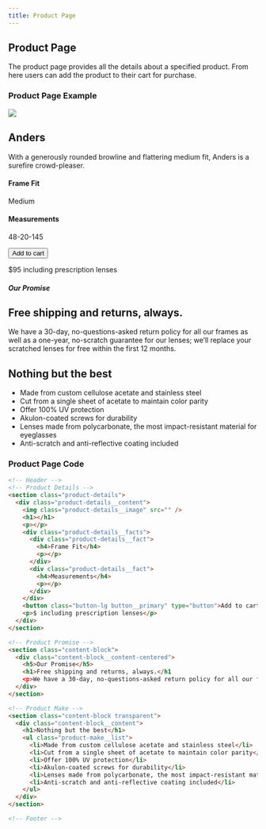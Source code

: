 ```yaml
---
title: Product Page
---
```

## Product Page
The product page provides all the details about a specified product.  From here
users can add the product to their cart for purchase.

### Product Page Example
<div class="library__example">
  <!-- Header -->
  <!-- Product Details -->
  <section class="product-details">
    <div class="product-details__content">
      <img class="product-details__image" src="https://i.warbycdn.com/s/l/2cf79264ebbf7c7b750600d64bc123484280fc68/2000x1000.jpg" />
      <h1>Anders</h1>
      <p>With a generously rounded browline and flattering medium fit, Anders is a surefire crowd-pleaser.</p>
      <div class="product-details__facts">
        <div class="product-details__fact">
          <h4>Frame Fit</h4>
          <p>Medium</p>
        </div>
        <div class="product-details__fact">
          <h4>Measurements</h4>
          <p>48-20-145</p>
        </div>
      </div>
      <button class="button-lg button__primary" type="button">Add to cart</button>
      <p>$95 including prescription lenses</p>
    </div>
  </section>

  <!-- Product Promise -->
  <section class="content-block">
    <div class="content-block__content-centered">
      <h5>Our Promise</h5>
      <h1>Free shipping and returns, always.</h1
      <p>We have a 30-day, no-questions-asked return policy for all our frames as well as a one-year, no-scratch guarantee for our lenses; we’ll replace your scratched lenses for free within the first 12 months.</p>
    </div>
  </section>

  <!-- Product Make -->
  <section class="content-block transparent">
    <div class="content-block__content">
      <h1>Nothing but the best</h1>
      <ul class="product-make__list">
        <li>Made from custom cellulose acetate and stainless steel</li>
        <li>Cut from a single sheet of acetate to maintain color parity</li>
        <li>Offer 100% UV protection</li>
        <li>Akulon-coated screws for durability</li>
        <li>Lenses made from polycarbonate, the most impact-resistant material for eyeglasses</li>
        <li>Anti-scratch and anti-reflective coating included</li>
      </ul>
    </div>
  </section>

  <!-- Footer -->
</div>

### Product Page Code
```html
<!-- Header -->
<!-- Product Details -->
<section class="product-details">
  <div class="product-details__content">
    <img class="product-details__image" src="" />
    <h1></h1>
    <p></p>
    <div class="product-details__facts">
      <div class="product-details__fact">
        <h4>Frame Fit</h4>
        <p></p>
      </div>
      <div class="product-details__fact">
        <h4>Measurements</h4>
        <p></p>
      </div>
    </div>
    <button class="button-lg button__primary" type="button">Add to cart</button>
    <p>$ including prescription lenses</p>
  </div>
</section>

<!-- Product Promise -->
<section class="content-block">
  <div class="content-block__content-centered">
    <h5>Our Promise</h5>
    <h1>Free shipping and returns, always.</h1
    <p>We have a 30-day, no-questions-asked return policy for all our frames as well as a one-year, no-scratch guarantee for our lenses; we’ll replace your scratched lenses for free within the first 12 months.</p>
  </div>
</section>

<!-- Product Make -->
<section class="content-block transparent">
  <div class="content-block__content">
    <h1>Nothing but the best</h1>
    <ul class="product-make__list">
      <li>Made from custom cellulose acetate and stainless steel</li>
      <li>Cut from a single sheet of acetate to maintain color parity</li>
      <li>Offer 100% UV protection</li>
      <li>Akulon-coated screws for durability</li>
      <li>Lenses made from polycarbonate, the most impact-resistant material for eyeglasses</li>
      <li>Anti-scratch and anti-reflective coating included</li>
    </ul>
  </div>
</section>

<!-- Footer -->
```
